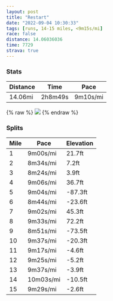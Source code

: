 ```yaml
---
layout: post
title: "Restart"
date: "2022-09-04 10:30:33"
tags: [runs, 14-15 miles, <9m15s/mi]
race: false
distance: 14.06036036
time: 7729
strava: true
---
```


### Stats

| Distance | Time | Pace |
|----------|------|------|
|14.06mi|2h8m49s|9m10s/mi|

{% raw %}
<img src='https://maps.googleapis.com/maps/api/staticmap?maptype=roadmap&path=enc:wcwwFbqsbMHMC}AjAcCd@_B@kAPUZH`@`@Bb@PRrAiAZ{@Hi@DmAR]Fa@z@{@@MIW^y@TEzAd@CNDJtAD@MV]d@U~@}@EODYsAkACQj@cAnAQNTRg@f@HxCQx@oAfAOk@u@z@g@UoAd@qAK]Pe@TmBX_@ZH^RlAWfAq@x@Wf@L`@c@j@Sd@DJ^EHn@G|AXZOnARZJh@f@f@BbAp@l@?NQRVT?HPx@Bf@SrE?fBPjAS|@Ff@T\ZbCNtAp@hACt@v@p@FvFDtAIlDz@b@CvAaDRJHVh@j@vCl@z@b@Xj@Lt@hAp@Ff@\BP_@jAb@vBUnARxACfATf@^^j@dBt@f@`@bAlARn@`Af@f@lAlBh@LPF`@rAzAVPj@BjA\dAdAt@dAjA`@~@lBVT`CbAx@l@h@JzBzDbBl@RGJLD_@z@a@Vy@JILwBb@{APeBZ}@rAeCVcAVa@x@oChDr@|Ad@|BLn@qDf@LVKHe@@kBGu@JYAa@l@iDdAyEd@}CfAwDHoBTiABs@Zg@ZoA@{@HcAVo@J_AZ_@xAqD~CuO|FuVx@aED}@X{@JyBXiBr@_D|@gFr@oCl@gE|@yBRyATi@DqAZwAtAwDp@oCXm@`@e@n@}BdCaLBwALYbCBhAb@xMfAz@V|@m@nAiBb@QlCsDp@Y|@wAx@y@bBaCrFiFb@M?[\k@pBiCd@_@x@sAtCaDt@[nFy@r@@dFw@j@@~C_@XMzIoAvBKfCg@bKu@bHeA|JoAtJw@bEi@fAc@x@?dH}@~Gg@jBg@~C_@~BA`@QxEg@^FL`@JSB_@RQtAKp@WbCAdAJzKdDlE|@xBx@tEbAbCt@pEv@b@NZ\~Cx@~FpAlUhGtN}@rNm@bAc@xDGfAQd@DhJm@bBAZPzMc@v@I\W~@Al@QfBOvADfAWrHDzEa@~DPvGcDnCw@zK_@tABpAQdAAjDk@xI[~A]rI_A~SkB`AWdEYbCg@`M{AdGc@|H_A`Cg@bIcAhN{AnKcAt@W~BIhD_@z@[VDhViCrGaAdK}@`Dm@nBGvEs@nEYj@Q`Iu@rBe@rGg@fB]bEYxToC~D[hO_B|Q_Cv@?tEw@`MeAICMD`ACtIoAdEKfDy@LJPnADt@Ep@Jn@VVFZMrLHnC&key=AIzaSyC1MId7bFpkLXNAaYhBSTb8jLyiSqzbDtM&size=800x800&markers=color:yellow|label:S|40.75596,-73.99714&markers=color:green|label:F|40.58360999999992,-73.94785999999996'>
{% endraw %}

### Splits

| Mile | Pace | Elevation |
|------|------|-----------|
|1|9m00s/mi|21.7ft|
|2|8m34s/mi|7.2ft|
|3|8m24s/mi|3.9ft|
|4|9m06s/mi|36.7ft|
|5|9m04s/mi|-87.3ft|
|6|8m44s/mi|-23.6ft|
|7|9m02s/mi|45.3ft|
|8|9m33s/mi|72.2ft|
|9|8m51s/mi|-73.5ft|
|10|9m37s/mi|-20.3ft|
|11|9m17s/mi|-4.6ft|
|12|9m25s/mi|-5.2ft|
|13|9m37s/mi|-3.9ft|
|14|10m03s/mi|-10.5ft|
|15|9m29s/mi|-2.6ft|
